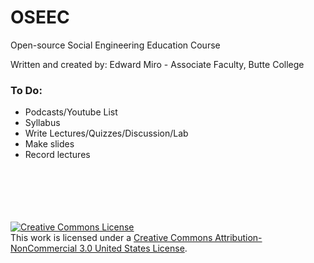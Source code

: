 # OSEEC
Open-source Social Engineering Education Course

Written and created by: Edward Miro - Associate Faculty, Butte College
<br>

### To Do:
- Podcasts/Youtube List
- Syllabus
- Write Lectures/Quizzes/Discussion/Lab
- Make slides
- Record lectures
<br>
<br>
<br>
<br>
<br>
<a rel="license" href="http://creativecommons.org/licenses/by-nc/3.0/us/"><img alt="Creative Commons License" style="border-width:0" src="https://i.creativecommons.org/l/by-nc/3.0/us/88x31.png" /></a><br />This work is licensed under a <a rel="license" href="http://creativecommons.org/licenses/by-nc/3.0/us/">Creative Commons Attribution-NonCommercial 3.0 United States License</a>.
